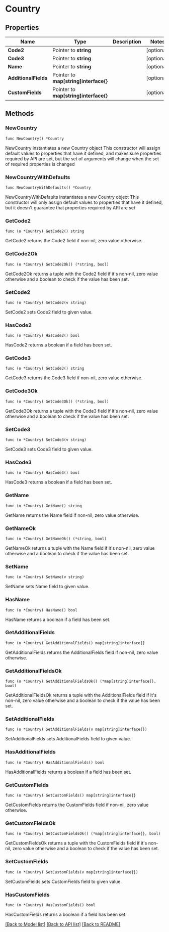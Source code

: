 # Country

## Properties

Name | Type | Description | Notes
------------ | ------------- | ------------- | -------------
**Code2** | Pointer to **string** |  | [optional] 
**Code3** | Pointer to **string** |  | [optional] 
**Name** | Pointer to **string** |  | [optional] 
**AdditionalFields** | Pointer to **map[string]interface{}** |  | [optional] 
**CustomFields** | Pointer to **map[string]interface{}** |  | [optional] 

## Methods

### NewCountry

`func NewCountry() *Country`

NewCountry instantiates a new Country object
This constructor will assign default values to properties that have it defined,
and makes sure properties required by API are set, but the set of arguments
will change when the set of required properties is changed

### NewCountryWithDefaults

`func NewCountryWithDefaults() *Country`

NewCountryWithDefaults instantiates a new Country object
This constructor will only assign default values to properties that have it defined,
but it doesn't guarantee that properties required by API are set

### GetCode2

`func (o *Country) GetCode2() string`

GetCode2 returns the Code2 field if non-nil, zero value otherwise.

### GetCode2Ok

`func (o *Country) GetCode2Ok() (*string, bool)`

GetCode2Ok returns a tuple with the Code2 field if it's non-nil, zero value otherwise
and a boolean to check if the value has been set.

### SetCode2

`func (o *Country) SetCode2(v string)`

SetCode2 sets Code2 field to given value.

### HasCode2

`func (o *Country) HasCode2() bool`

HasCode2 returns a boolean if a field has been set.

### GetCode3

`func (o *Country) GetCode3() string`

GetCode3 returns the Code3 field if non-nil, zero value otherwise.

### GetCode3Ok

`func (o *Country) GetCode3Ok() (*string, bool)`

GetCode3Ok returns a tuple with the Code3 field if it's non-nil, zero value otherwise
and a boolean to check if the value has been set.

### SetCode3

`func (o *Country) SetCode3(v string)`

SetCode3 sets Code3 field to given value.

### HasCode3

`func (o *Country) HasCode3() bool`

HasCode3 returns a boolean if a field has been set.

### GetName

`func (o *Country) GetName() string`

GetName returns the Name field if non-nil, zero value otherwise.

### GetNameOk

`func (o *Country) GetNameOk() (*string, bool)`

GetNameOk returns a tuple with the Name field if it's non-nil, zero value otherwise
and a boolean to check if the value has been set.

### SetName

`func (o *Country) SetName(v string)`

SetName sets Name field to given value.

### HasName

`func (o *Country) HasName() bool`

HasName returns a boolean if a field has been set.

### GetAdditionalFields

`func (o *Country) GetAdditionalFields() map[string]interface{}`

GetAdditionalFields returns the AdditionalFields field if non-nil, zero value otherwise.

### GetAdditionalFieldsOk

`func (o *Country) GetAdditionalFieldsOk() (*map[string]interface{}, bool)`

GetAdditionalFieldsOk returns a tuple with the AdditionalFields field if it's non-nil, zero value otherwise
and a boolean to check if the value has been set.

### SetAdditionalFields

`func (o *Country) SetAdditionalFields(v map[string]interface{})`

SetAdditionalFields sets AdditionalFields field to given value.

### HasAdditionalFields

`func (o *Country) HasAdditionalFields() bool`

HasAdditionalFields returns a boolean if a field has been set.

### GetCustomFields

`func (o *Country) GetCustomFields() map[string]interface{}`

GetCustomFields returns the CustomFields field if non-nil, zero value otherwise.

### GetCustomFieldsOk

`func (o *Country) GetCustomFieldsOk() (*map[string]interface{}, bool)`

GetCustomFieldsOk returns a tuple with the CustomFields field if it's non-nil, zero value otherwise
and a boolean to check if the value has been set.

### SetCustomFields

`func (o *Country) SetCustomFields(v map[string]interface{})`

SetCustomFields sets CustomFields field to given value.

### HasCustomFields

`func (o *Country) HasCustomFields() bool`

HasCustomFields returns a boolean if a field has been set.


[[Back to Model list]](../README.md#documentation-for-models) [[Back to API list]](../README.md#documentation-for-api-endpoints) [[Back to README]](../README.md)


